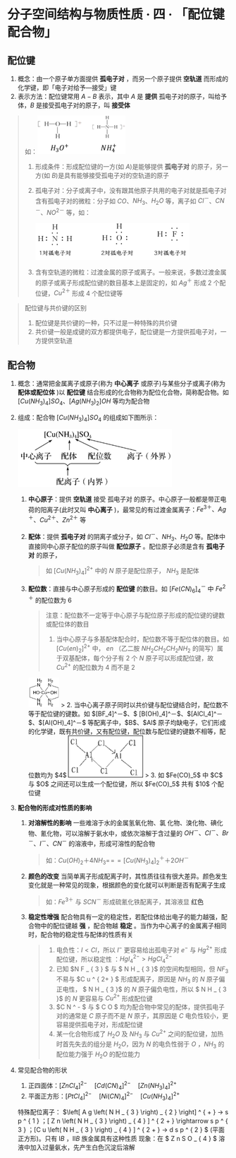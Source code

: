 # 分子空间结构与物质性质 · 四 · 「配位键 配合物」

## 配位键
1. 概念：由一个原子单方面提供 **孤电子对** ，而另一个原子提供 **空轨道** 而形成的化学键，即「电子对给予—接受」键
2. 表示方法：配位键常用 $A-B$ 表示，其中 $A$ 是 **提供** 孤电子对的原子，叫给予体，$B$ 是接受孤电子对的原子，叫 **接受体** 
> 如：<img title="" src="images/6.1.png"  width="200">
> 1. 形成条件：形成配位键的一方(如 $A$)是能够提供 **孤电子对** 的原子，另一方(如 $B$)是具有能够接受孤电子对的空轨道的原子
>
> 2. 孤电子对：分子或离子中，没有跟其他原子共用的电子对就是孤电子对
>      含有孤电子对的微粒：分子如 $CO$、$NH_3$、$H_2O$ 等，离子如 $Cl^－$、$CN^－$、$NO^{2－}$ 等，如：
>
>      <img title="" src="images/6.2.png"  width="350">
>
>  3. 含有空轨道的微粒：过渡金属的原子或离子。一般来说，多数过渡金属的原子或离子形成配位键的数目基本上是固定的，如 $Ag^＋$ 形成 $2$ 个配位键，$Cu^{2＋}$ 形成 $4$ 个配位键等
>

> 配位键与共价键的区别
>
> 1. 配位键是共价键的一种，只不过是一种特殊的共价键
> 2. 共价键一般是成键的双方都提供电子，配位键是一方提供孤电子对，一方提供空轨道

## 配合物
1. 概念：通常把金属离子或原子(称为 **中心离子** 或原子)与某些分子或离子(称为 **配体或配位体** )以 **配位键** 结合形成的化合物称为配位化合物，简称配合物。如 $[Cu(NH_3)_4]SO_4$、$[Ag(NH_3)_2]OH$ 等均为配合物

2. 组成：配合物 $[Cu(NH_3)_4]SO_4$ 的组成如下图所示：

   <img title="" src="images/6.3.png"  width="350">

   1. **中心原子**：提供 **空轨道** 接受  孤电子对  的原子。中心原子一般都是带正电荷的阳离子(此时又叫 **中心离子** )，最常见的有过渡金属离子：$Fe^{3＋}、Ag^＋、Cu^{2＋}、Zn^{2＋}$ 等
   2. **配体**：提供 **孤电子对** 的阴离子或分子，如 $Cl^－、NH_3、H_2O$ 等。配体中直接同中心原子配位的原子叫做 **配位原子** 。配位原子必须是含有 **孤电子对** 的原子，
      
      > 如 $[Cu(NH_3)_4]^{2+}$ 中的 $N$ 原子是配位原子， $NH_3$ 是配体
      
   3. **配位数**：直接与中心原子形成的 **配位键** 的数目。如 $[Fe(CN)_6]_4^－$ 中 $Fe^{2＋}$ 的配位数为  $6$
      > 
      > 注意：配位数不一定等于中心原子与配位原子形成的配位键的键数或配位体的数目
      > 1. 当中心原子与多基配体配合时，配位数不等于配位体的数目。如 $[Cu(en)_2]^{2+}$ 中， $en$ （乙二胺 $NH_2CH_2CH_2NH_2$ 的简写）属于双基配体，每个分子有 $2$ 个 $N$ 原子可以形成配位键，故 $Cu^{2+}$ 的配位数为 $4$ 而不是 $2$
      <img title="" src="images/6.4.png"  width="70">
      > 2. 当中心离子原子同时以共价键与配位键结合时，配位数不等于配位键的键数。如 $[BF_4]^－$、$ [B(OH)_4]^－$、$[AlCl_4]^－$、$[Al(OH)_4]^－$ 等配离子中，$B$、$Al$ 原子均缺电子，它们形成的化学键，既有共价键，又有配位键，配位数与配位键的键数不相等，配位数均为 $4$
      <img title="" src="images/6.5.png"  width="170">
      > 3. 如 $Fe(CO)_5$ 中 $C$ 与 $O$ 之间还可以生成一个配位键，所以 $Fe(CO)_5$ 共有 $10$ 个配位键

3. **配合物的形成对性质的影响**
   1. **对溶解性的影响**
      一些难溶于水的金属氢氧化物、氯 化物、溴化物、碘化物、氰化物，可以溶解于氨水中，或依次溶解于含过量的 $OH^－、Cl^－、Br^－、I^－、CN^－$ 的溶液中，形成可溶性的配合物
      > 如：$Cu(OH)_2＋4NH_3=\!=\!=[Cu(NH_3)_4]_2^＋＋2OH^－$
   2. **颜色的改变**
      当简单离子形成配离子时，其性质往往有很大差异。颜色发生变化就是一种常见的现象，根据颜色的变化就可以判断是否有配离子生成
      > 如：$Fe^{3＋}$ 与 $SCN^－$ 形成硫氰化铁配离子，其溶液显 **红色** 
   3. **稳定性增强**
      配合物具有一定的稳定性，若配位体给出电子的能力越强，配合物中的配位键越 **强** ，配合物越 **稳定** 。当作为中心离子的金属离子相同时，配合物的稳定性与配体的性质有关
      > 1. 电负性：$I<Cl$，所以 $I^-$ 更容易给出孤电子对 $e^-$ 与 $Hg^{2+}$ 形成配位键，所以稳定性 ：$HgI^{2-}_4>HgCl^{2-}_4$
      > 2. 已知 $N F _ { 3 } $ 与 $ N H _ { 3 }$ 的空间构型相同，但 $N F _ { 3 }$ 不易与 $C u ^ { 2+ } $ 形成配离子，原因是 $N H _ { 3 }$ 的 $N$ 原子偏正电性， $ N H _ { 3 }$ 的 $N$ 原子偏负电性，所以 $ N H _ { 3 }$ 的 $N$ 更容易与 $C u ^ { 2+ }$ 形成配位键
      > 3. $C N ^ - $ 与 $ C O $ 均为配合物中常见的配体，提供孤电子对的通常是 $C$ 原子而不是 $N$ 原子，其原因是 $C$ 电负性较小，更容易提供孤电子对，形成配位键
      > 4. 某一化合物形成了 $H_2O$ 及 $NH_3$ 与 $Cu^{2+}$ 之间的配位键，加热时首先失去的组分是 $H_2O$，因为 $N$ 的电负性弱于 $O$ ，$NH_3$ 的配位能力强于 $H_2O$ 的配位能力

4. 常见配合物的形状
   1. 正四面体：$[ZnCl_4]^{2-}\quad[Cd(CN)_4]^{2-}\quad[Zn(NH_3)_4]^{2+}$
   2. 平面正方形：$[PtCl_4]^{2-}\quad[Ni(CN)_4]^{2-}\quad[Cu(NH_3)_4]^{2+}$

   特殊配位离子： $\left[ A g \left( N H _ { 3 } \right) _ { 2 } \right] ^ { + }  → s p ^ { 1 }  ；[ Z n \left( N H _ { 3 } \right) _ { 4 } ] ^ { 2 + } \rightarrow  s p ^ { 3 } ；[C u \left( N H _ { 3 } \right) _ { 4 } ] ^ { 2 + }  → d s p ^ { 2 } $ (平面正方形)。只有 $ⅠB$ ，$ⅡB$ 族金属具有这种性质
   现象：在 $ Z n S O _ { 4 } $ 溶液中加入过量氨水，先产生白色沉淀后溶解